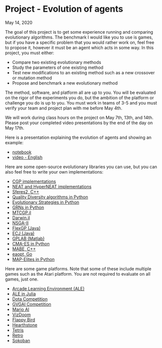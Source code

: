 # Project - Evolution of agents
May 14, 2020

The goal of this project is to get some experience running and comparing
evolutionary algorithms. The benchmark I would like you to use is games, but if
you have a specific problem that you would rather work on, feel free to propose
it, however it must be an agent which acts in some way. In this project, you
must either:
+ Compare two existing evolutionary methods
+ Study the parameters of one existing method
+ Test new modifications to an existing method such as a new crossover or
  mutation method
+ Propose and benchmark a new evolutionary method

The method, software, and platform all are up to you. You will be evaluated on
the rigor of the experiments you do, but the ambition of the platform or
challenge you do is up to you. You must work in teams of 3-5 and you must verify
your team and project plan with me before May 4th.

We will work during class hours on the project on May 7th, 13th, and 14th. Please post your
completed video presentations by the end of the day on May 17th.

Here is a presentation explaining the evolution of agents and showing an example:
  + [notebook](https://github.com/d9w/evolution/blob/master/project/Project.ipynb)
  + [video - English](https://youtu.be/ByGsyRRvYuk)

Here are some open-source evolutionary libraries you can use, but you can also
feel free to write your own implementations:
+ [CGP implementations](https://www.cartesiangp.com/resources)
+ [NEAT and HyperNEAT implementations](http://eplex.cs.ucf.edu/neat_software/)
+ [Sferes2, C++](https://github.com/sferes2/sferes2)
+ [Quality Diversity algorithms in Python](https://gitlab.com/leo.cazenille/qdpy)
+ [Evolutionary Strategies in Python](https://github.com/hardmaru/estool)
+ [GRNs in Python](https://github.com/d9w/pygrn)
+ [MTCGP.jl](https://github.com/d9w/MTCGP.jl)
+ [Darwin.jl](https://github.com/d9w/Darwin.jl)
+ [NSGA-II](https://github.com/gsoleilhac/NSGAII.jl)
+ [FlexGP (Java)](http://flexgp.csail.mit.edu/)
+ [ECJ (Java)](https://cs.gmu.edu/~eclab/projects/ecj/)
+ [GPLAB (Matlab)](http://gplab.sourceforge.net/)
+ [CMA-ES in Python](https://github.com/CMA-ES/pycma)
+ [MABE, C++](https://github.com/Hintzelab/MABE)
+ [eaopt, Go](https://github.com/MaxHalford/eaopt)
+ [MAP-Elites in Python](https://github.com/resibots/pymap_elites)

Here are some game platforms. Note that some of these include multiple games
such as the Atari platform. You are not required to evaluate on all games, just
one.
+ [Arcade Learning Environment (ALE)](https://github.com/mgbellemare/Arcade-Learning-Environment)
+ [ALE in Julia](https://github.com/JuliaReinforcementLearning/ArcadeLearningEnvironment.jl)
+ [Dota Competition](https://web.cs.dal.ca/~dota2/?page_id=353)
+ [GVGAI Competition](http://www.gvgai.net/)
+ [Mario AI](http://marioai.org/)
+ [VizDoom](https://github.com/mwydmuch/ViZDoom)
+ [Flappy Bird](https://github.com/nebez/floppybird)
+ [Hearthstone](https://hearthsim.info/)
+ [Tetris](https://github.com/nuno-faria/tetris-ai)
+ [Retro](https://github.com/openai/retro)
+ [Sokoban](https://github.com/mpSchrader/gym-sokoban)

